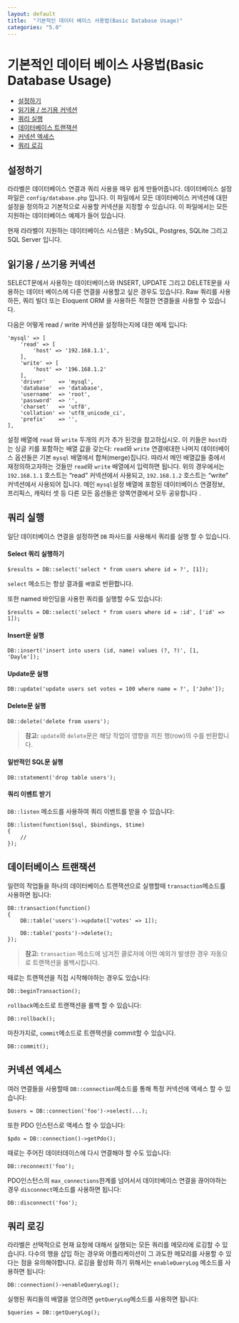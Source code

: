 ```yaml
---
layout: default
title:  "기본적인 데이터 베이스 사용법(Basic Database Usage)"
categories: "5.0"
---
```


# 기본적인 데이터 베이스 사용법(Basic Database Usage)

- [설정하기](#configuration)
- [읽기용 / 쓰기용 커넥션](#read-write-connections)
- [쿼리 실행](#running-queries)
- [데이터베이스 트랜잭션](#database-transactions)
- [커넥션 엑세스](#accessing-connections)
- [쿼리 로깅](#query-logging)

<a name="configuration"></a>
## 설정하기

라라벨은 데이터베이스 연결과 쿼리 사용을 매우 쉽게 만들어줍니다. 데이터베이스 설정 파일은 `config/database.php` 입니다. 이 파일에서 모든 데이터베이스 커넥션에 대한 설정을 정의하고 기본적으로 사용할 커넥션을 지정할 수 있습니다. 이 파일에서는 모든 지원하는 데이터베이스 예제가 들어 있습니다. 

현재 라라벨이 지원하는 데이터베이스 시스템은 : MySQL, Postgres, SQLite 그리고 SQL Server 입니다. 

<a name="read-write-connections"></a>
## 읽기용 / 쓰기용 커넥션

SELECT문에서 사용하는 데이터베이스와 INSERT, UPDATE 그리고 DELETE문을 사용하는 데이터 베이스에 다른 연결을 사용할고 싶은 경우도 있습니다. Raw 쿼리를 사용하든, 쿼리 빌더 또는 Eloquent ORM 을 사용하든 적절한 연결들을 사용할 수 있습니다. 

다음은 어떻게 read / write 커넥션을 설정하는지에 대한 예제 입니다:

	'mysql' => [
		'read' => [
			'host' => '192.168.1.1',
		],
		'write' => [
			'host' => '196.168.1.2'
		],
		'driver'    => 'mysql',
		'database'  => 'database',
		'username'  => 'root',
		'password'  => '',
		'charset'   => 'utf8',
		'collation' => 'utf8_unicode_ci',
		'prefix'    => '',
	],

설정 배열에 `read` 와 `write` 두개의 키가 추가 된것을 참고하십시오. 이 키들은 `host`라는 싱글 키를 포함하는 배열 값을 갖는다: `read`와 `write` 연결에대한 나머지 데이터베이스 옵션들은 기본 `mysql` 배열에서 합쳐(merge)집니다. 따라서 메인 배열값들 중에서 재정의하고자하는 것들만 `read`와 `write` 배열에서 입력하면 됩니다. 위의 경우에서는 `192.168.1.1` 호스트는 “read” 커넥션에서 사용되고, `192.168.1.2` 호스트는 “write” 커넥션에서 사용되어 집니다. 메인 `mysql`설정 배열에 포함된 데이터베이스 연결정보, 프리픽스, 캐릭터 셋 등 다른 모든 옵션들은 양쪽연결에서 모두 공유합니다 .

<a name="running-queries"></a>
## 쿼리 실행

일단 데이터베이스 연결을 설정하면 `DB` 파사드를 사용해서 쿼리를 실행 할 수 있습니다. 

#### Select 쿼리 실행하기

	$results = DB::select('select * from users where id = ?', [1]);

`select` 메소드는 항상 결과를 `배열`로 반환합니다. 

또한 named 바인딩을 사용한 쿼리를 실행할 수도 있습니다:

	$results = DB::select('select * from users where id = :id', ['id' => 1]);

#### Insert문 실행

	DB::insert('insert into users (id, name) values (?, ?)', [1, 'Dayle']);

#### Update문 실행

	DB::update('update users set votes = 100 where name = ?', ['John']);

#### Delete문 실행

	DB::delete('delete from users');

> **참고:** `update`와 `delete`문은 해당 작업이 영향을 끼친 행(row)의 수를 반환합니다. 

#### 일반적인 SQL문 실행

	DB::statement('drop table users');

#### 쿼리 이벤트 받기

`DB::listen` 메소드를 사용하여 쿼리 이벤트를 받을 수 있습니다:

	DB::listen(function($sql, $bindings, $time)
	{
		//
	});

<a name="database-transactions"></a>
## 데이터베이스 트랜잭션

일련의 작업들을 하나의 데이터베이스 트랜잭션으로 실행할때 `transaction`메소드를 사용하면 됩니다:

	DB::transaction(function()
	{
		DB::table('users')->update(['votes' => 1]);

		DB::table('posts')->delete();
	});

> **참고:** `transaction` 메소드에 넘겨진 클로저에 어떤 예외가 발생한 경우 자동으로 트랜잭션을 롤백시킵니다.

때로는 트랜잭션을 직접 시작해야하는 경우도 있습니다:

	DB::beginTransaction();

`rollback`메소드로 트랜잭션을 롤백 할 수 있습니다:

	DB::rollback();

마찬가지로, `commit`메소드로 트랜잭션을 commit할 수 있습니다.

	DB::commit();

<a name="accessing-connections"></a>
## 커넥션 엑세스

여러 연결들을 사용할때 `DB::connection`메소드를 통해 특정 커넥션에 액세스 할 수 있습니다:

	$users = DB::connection('foo')->select(...);

또한 PDO 인스턴스로 액세스 할 수 있습니다:

	$pdo = DB::connection()->getPdo();

때로는 주어진 데이터데이스에 다시 연결해야 할 수도 있습니다:

	DB::reconnect('foo');

PDO인스턴스의 `max_connections`한계를 넘어서서 데이터베이스 연결을 끊어야하는경우 `disconnect`메소드를 사용하면 됩니다:

	DB::disconnect('foo');

<a name="query-logging"></a>
## 쿼리 로깅

라라벨은 선택적으로 현재 요청에 대해서 실행되는 모든 쿼리를 메모리에 로깅할 수 있습니다. 다수의 행을 삽입 하는 경우와 어플리케이션이 그 과도한 메모리를 사용할 수 있다는 점을 유의해야합니다. 로깅을 활성화 하기 위해서는 `enableQueryLog` 메소드를 사용하면 됩니다:

	DB::connection()->enableQueryLog();

실행된 쿼리들의 배열을 얻으려면 `getQueryLog`메소드를 사용하면 됩니다:

	$queries = DB::getQueryLog();

